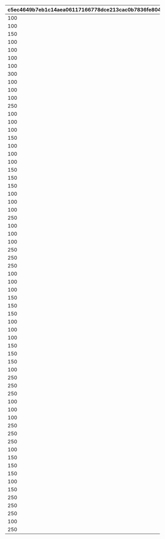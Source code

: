 |c5ec4649b7eb1c14aea06117166778dce213cac0b7836fe80420b06553b1341e|2d07b51afd78fcb283d5b5b8c142fc7e36abf17c6ebe3ae5dcfc7d2b928cb40b|ff57c5f1d93ac22caa1773cad70280b830a00aeec0c5153ea8b69b031992507f|2e08047efaf2a3ef800f59ec18640240c08973f21a996d826cd3e8a37b6e3c53|ca4680c408109e1a8d7447af20063101ff14cc4e0d618fbe67e767304124d48c|a720419e51385fca5dd27e3614deacf09c3f6142566640a2a5dec2a32da58b0d|
| --- | --- | --- | --- | --- | --- |
|100|100|100|1000000|100|100|
|100|100|100|2000000|100|150|
|150|100|100|2000001|100|100|
|100|150|100|2000002|100|100|
|100|100|150|2000003|100|100|
|100|100|100|2000004|150|100|
|100|100|100|2000005|100|300|
|300|100|100|2000006|100|100|
|100|100|300|2000008|100|100|
|100|100|100|2000009|300|100|
|100|100|100|2000010|100|250|
|250|100|100|2000011|100|100|
|100|250|100|2000012|100|100|
|100|100|250|2000013|100|100|
|100|100|100|2000014|250|100|
|150|100|100|3000000|100|150|
|100|150|100|3000001|100|150|
|100|100|150|3000002|100|150|
|100|100|100|3000003|150|150|
|150|150|100|3000004|100|100|
|150|100|150|3000005|100|100|
|150|100|100|3000006|150|100|
|100|150|150|3000007|100|100|
|100|150|100|3000008|150|100|
|100|100|150|3000009|150|100|
|250|100|100|3000010|100|250|
|100|250|100|3000011|100|250|
|100|100|250|3000012|100|250|
|100|100|100|3000013|250|250|
|250|250|100|3000014|100|100|
|250|100|250|3000015|100|100|
|250|100|100|3000016|250|100|
|100|250|250|3000017|100|100|
|100|250|100|3000018|250|100|
|100|100|250|3000019|250|100|
|150|150|100|4000000|100|150|
|150|100|150|4000001|100|150|
|150|100|100|4000002|150|150|
|100|150|150|4000003|100|150|
|100|150|100|4000004|150|150|
|100|100|150|4000005|150|150|
|150|150|150|4000006|100|100|
|150|150|100|4000007|150|100|
|150|100|150|4000008|150|100|
|100|150|150|4000009|150|100|
|250|250|100|4000010|100|250|
|250|100|250|4000011|100|250|
|250|100|100|4000012|250|250|
|100|250|250|4000013|100|250|
|100|250|100|4000014|250|250|
|100|100|250|4000015|250|250|
|250|250|250|4000016|100|100|
|250|250|100|4000017|250|100|
|250|100|250|4000018|250|100|
|100|250|250|4000019|250|100|
|150|150|150|5000000|100|150|
|150|150|100|5000001|150|150|
|150|100|150|5000002|150|150|
|100|150|150|5000003|150|150|
|150|150|150|5000004|150|100|
|250|250|250|5000010|100|250|
|250|250|100|5000011|250|250|
|250|100|250|5000012|250|250|
|100|250|250|5000013|250|250|
|250|250|250|5000014|250|100|